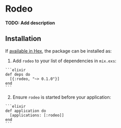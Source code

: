 # Rodeo

**TODO: Add description**

## Installation

If [available in Hex](https://hex.pm/docs/publish), the package can be installed as:

  1. Add `rodeo` to your list of dependencies in `mix.exs`:

    ```elixir
    def deps do
      [{:rodeo, "~> 0.1.0"}]
    end
    ```

  2. Ensure `rodeo` is started before your application:

    ```elixir
    def application do
      [applications: [:rodeo]]
    end
    ```

